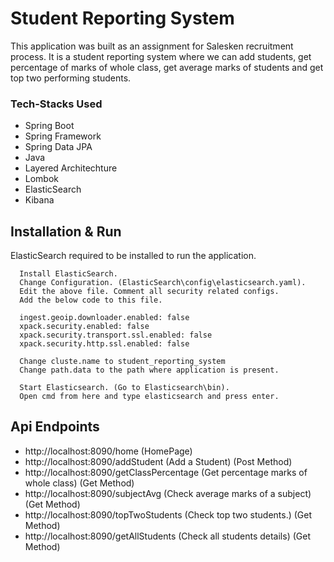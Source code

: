 <h1>Student Reporting System</h1>

This application was built as an assignment for Salesken recruitment process. It is a student reporting system where we can add students, get percentage of marks of whole class, get average marks of students and get top two performing students.

### Tech-Stacks Used
- Spring Boot
- Spring Framework
- Spring Data JPA
- Java
- Layered Architechture
- Lombok
- ElasticSearch
- Kibana

## Installation & Run 
ElasticSearch required to be installed to run the application.
````
  Install ElasticSearch.
  Change Configuration. (ElasticSearch\config\elasticsearch.yaml).
  Edit the above file. Comment all security related configs.
  Add the below code to this file.

  ingest.geoip.downloader.enabled: false
  xpack.security.enabled: false
  xpack.security.transport.ssl.enabled: false
  xpack.security.http.ssl.enabled: false

  Change cluste.name to student_reporting_system
  Change path.data to the path where application is present.
  
  Start Elasticsearch. (Go to Elasticsearch\bin). 
  Open cmd from here and type elasticsearch and press enter.

````

<h2>Api Endpoints</h2>

* http://localhost:8090/home       (HomePage)
* http://localhost:8090/addStudent  (Add a Student) (Post Method)
* http://localhost:8090/getClassPercentage    (Get percentage marks of whole class) (Get Method)
* http://localhost:8090/subjectAvg   (Check average marks of a subject) (Get Method)
* http://localhost:8090/topTwoStudents   (Check top two students.) (Get Method)
* http://localhost:8090/getAllStudents    (Check all students details) (Get Method)


